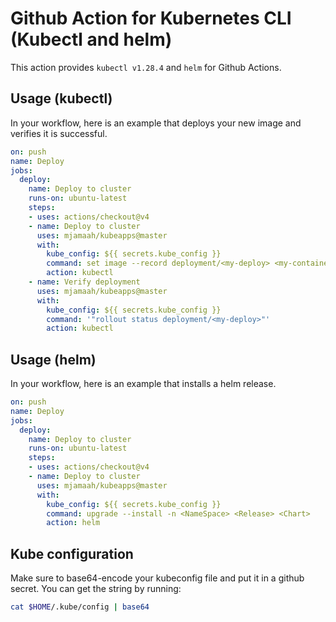 # Github Action for Kubernetes CLI (Kubectl and helm)

This action provides `kubectl v1.28.4` and `helm` for Github Actions.

## Usage (kubectl)

In your workflow, here is an example that deploys your new image and verifies it is successful.

```yaml
on: push
name: Deploy
jobs:
  deploy:
    name: Deploy to cluster
    runs-on: ubuntu-latest
    steps:
    - uses: actions/checkout@v4
    - name: Deploy to cluster
      uses: mjamaah/kubeapps@master
      with:
        kube_config: ${{ secrets.kube_config }}
        command: set image --record deployment/<my-deploy> <my-container>=<my-image>:<new-tag>
        action: kubectl
    - name: Verify deployment
      uses: mjamaah/kubeapps@master
      with:
        kube_config: ${{ secrets.kube_config }}
        command: '"rollout status deployment/<my-deploy>"'
        action: kubectl
```

## Usage (helm)

In your workflow, here is an example that installs a helm release.

```yaml
on: push
name: Deploy
jobs:
  deploy:
    name: Deploy to cluster
    runs-on: ubuntu-latest
    steps:
    - uses: actions/checkout@v4
    - name: Deploy to cluster
      uses: mjamaah/kubeapps@master
      with:
        kube_config: ${{ secrets.kube_config }}
        command: upgrade --install -n <NameSpace> <Release> <Chart>
        action: helm
```


## Kube configuration

Make sure to base64-encode your kubeconfig file and put it in a github secret.  You can get the string by running:

```bash
cat $HOME/.kube/config | base64
```
